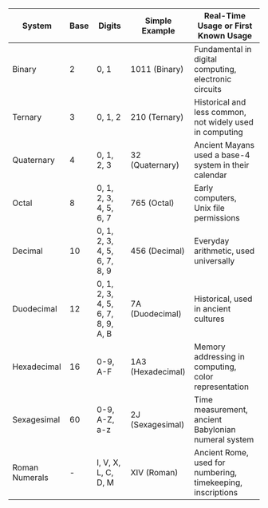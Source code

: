 | System            | Base | Digits                                              | Simple Example      | Real-Time Usage or First Known Usage                        |
|-------------------|------|-----------------------------------------------------|---------------------|-----------------------------------------------------------|
| Binary            | 2    | 0, 1                                                | 1011 (Binary)       | Fundamental in digital computing, electronic circuits      |
| Ternary           | 3    | 0, 1, 2                                             | 210 (Ternary)       | Historical and less common, not widely used in computing   |
| Quaternary        | 4    | 0, 1, 2, 3                                          | 32 (Quaternary)     | Ancient Mayans used a base-4 system in their calendar      |
| Octal             | 8    | 0, 1, 2, 3, 4, 5, 6, 7                             | 765 (Octal)         | Early computers, Unix file permissions                     |
| Decimal           | 10   | 0, 1, 2, 3, 4, 5, 6, 7, 8, 9                        | 456 (Decimal)       | Everyday arithmetic, used universally                      |
| Duodecimal        | 12   | 0, 1, 2, 3, 4, 5, 6, 7, 8, 9, A, B                  | 7A (Duodecimal)     | Historical, used in ancient cultures                        |
| Hexadecimal       | 16   | 0-9, A-F                                           | 1A3 (Hexadecimal)   | Memory addressing in computing, color representation       |
| Sexagesimal       | 60   | 0-9, A-Z, a-z                                      | 2J (Sexagesimal)    | Time measurement, ancient Babylonian numeral system        |
| Roman Numerals    | -    | I, V, X, L, C, D, M                                | XIV (Roman)         | Ancient Rome, used for numbering, timekeeping, inscriptions |

